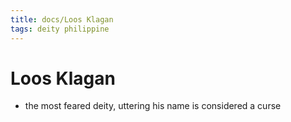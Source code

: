 ```yaml
---
title: docs/Loos Klagan
tags: deity philippine
---
```


# Loos Klagan
- the most feared deity, uttering his name is considered a curse